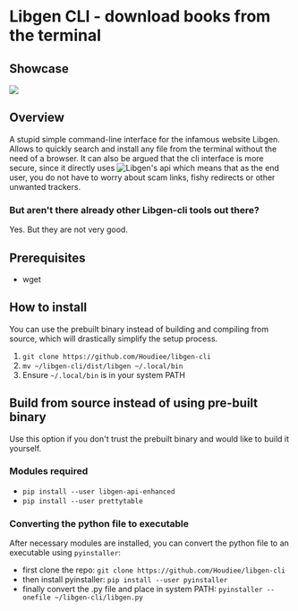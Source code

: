 # Libgen CLI - download books from the terminal

## Showcase
![](./showcase.gif)

## Overview
A stupid simple command-line interface for the infamous website Libgen. Allows to quickly search and install any file from the terminal without the need of a browser. It can also be argued that the cli interface is more secure, since it directly uses ![Libgen's api](https://github.com/Factual0367/libgen-api-enhanced) which means that as the end user, you do not have to worry about scam links, fishy redirects or other unwanted trackers.

### But aren't there already other Libgen-cli tools out there?
Yes. But they are not very good.

## Prerequisites
* wget

## How to install
You can use the prebuilt binary instead of building and compiling from source, which will drastically simplify the setup process.
1. ```git clone https://github.com/Houdiee/libgen-cli```
2. ```mv ~/libgen-cli/dist/libgen ~/.local/bin```
3. Ensure ```~/.local/bin``` is in your system PATH

## Build from source instead of using pre-built binary
Use this option if you don't trust the prebuilt binary and would like to build it yourself.
### Modules required
* ```pip install --user libgen-api-enhanced```
* ```pip install --user prettytable```

### Converting the python file to executable
After necessary modules are installed, you can convert the python file to an executable using ```pyinstaller```:
* first clone the repo: ```git clone https://github.com/Houdiee/libgen-cli```
* then install pyinstaller: ```pip install --user pyinstaller```
* finally convert the .py file and place in system PATH: ```pyinstaller --onefile ~/libgen-cli/libgen.py```
